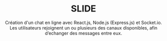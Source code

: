 <h1 align="center">SLIDE</h1>

<p align="center">Création d'un chat en ligne avec React.js, Node.js (Express.js) et Socket.io. Les utilisateurs rejoignent un ou plusieurs des canaux disponibles, afin d’echanger des messages entre eux.</p>
